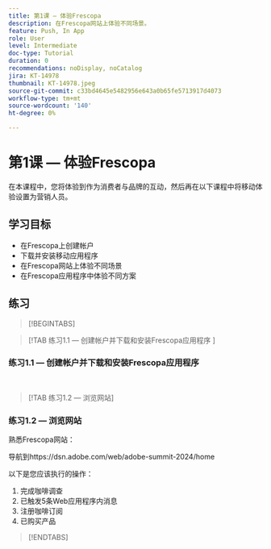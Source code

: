 ```yaml
---
title: 第1课 — 体验Frescopa
description: 在Frescopa网站上体验不同场景。
feature: Push, In App
role: User
level: Intermediate
doc-type: Tutorial
duration: 0
recommendations: noDisplay, noCatalog
jira: KT-14978
thumbnail: KT-14978.jpeg
source-git-commit: c33bd4645e5482956e643a0b65fe5713917d4073
workflow-type: tm+mt
source-wordcount: '140'
ht-degree: 0%

---
```



# 第1课 — 体验Frescopa

在本课程中，您将体验到作为消费者与品牌的互动，然后再在以下课程中将移动体验设置为营销人员。

## 学习目标 

* 在Frescopa上创建帐户 
* 下载并安装移动应用程序 
* 在Frescopa网站上体验不同场景 
* 在Frescopa应用程序中体验不同方案

## 练习

>[!BEGINTABS]

>[!TAB 练习1.1 — 创建帐户并下载和安装Frescopa应用程序 ]

### 练习1.1 — 创建帐户并下载和安装Frescopa应用程序 


 
>[!TAB 练习1.2 — 浏览网站]

### 练习1.2 — 浏览网站

熟悉Frescopa网站：

导航到https://dsn.adobe.com/web/adobe-summit-2024/home

以下是您应该执行的操作：

1. 完成咖啡调查
2. 已触发5条Web应用程序内消息 
3. 注册咖啡订阅 
4. 已购买产品

>[!ENDTABS]
